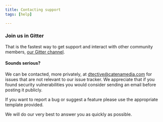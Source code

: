 ```yaml
---
title: Contacting support
tags: [help]

---
```

### Join us in Gitter

That is the fastest way to get support and interact with other community members, [our Gitter channel](https://gitter.im/Dtective/community).


#### Sounds serious?

We can be contacted, more privately, at dtective@catenamedia.com for issues that are not relevant to our issue tracker.
We appreciate that if you found security vulnerabilities you would consider sending an email before
posting it publicly.

If you want to report a bug or suggest a feature please use the appropriate template provided.

We will do our very best to answer you as quickly as possible.  
